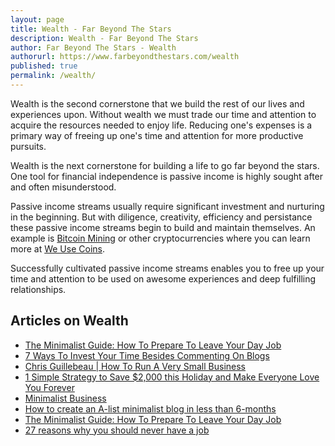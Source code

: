 ```yaml
---
layout: page
title: Wealth - Far Beyond The Stars
description: Wealth - Far Beyond The Stars
author: Far Beyond The Stars - Wealth
authorurl: https://www.farbeyondthestars.com/wealth
published: true
permalink: /wealth/
---
```


<p>Wealth is the second cornerstone that we build the rest of our lives and experiences upon. Without wealth we must trade our time and attention to acquire the resources needed to enjoy life. Reducing one's expenses is a primary way of freeing up one's time and attention for more productive pursuits.
<p>Wealth is the next cornerstone for building a life to go far beyond the stars. One tool for financial independence is passive income is highly sought after and often misunderstood.
<p>Passive income streams usually require significant investment and nurturing in the beginning. But with diligence, creativity, efficiency and persistance these passive income streams begin to build and maintain themselves. An example is <a href="https://www.bitcoinmining.com">Bitcoin Mining</a> or other cryptocurrencies where you can learn more at <a href="https://www.weusecoins.com">We Use Coins</a>.
<p>Successfully cultivated passive income streams enables you to free up your time and attention to be used on awesome experiences and deep fulfilling relationships.

## Articles on Wealth
<ul>
<li><a href="/the-minimalist-guide-how-to-prepare-to-leave-your-day-job/">The Minimalist Guide: How To Prepare To Leave Your Day Job</a></li>
<li><a href="/7-ways-to-invest-your-time-besides-commenting-on-blogs/">7 Ways To Invest Your Time Besides Commenting On Blogs</a></li>
<li><a href="/chris-guillebeau-how-to-run-a-very-small-business/">Chris Guillebeau | How To Run A Very Small Business</a></li>
<li><a href="/1-simple-strategy-to-save-2000-this-holiday-and-make-everyone-love-you-forever/">1 Simple Strategy to Save $2,000 this Holiday and Make Everyone Love You Forever</a></li>
<li><a href="/minimalist-business/">Minimalist Business</a></li>
<li><a href="/how-to-create-an-a-list-minimalist-blog/">How to create an A-list minimalist blog in less than 6-months</a></li>
<li><a href="/the-minimalist-guide-how-to-prepare-to-leave-your-day-job/">The Minimalist Guide: How To Prepare To Leave Your Day Job</a></li>
<li><a href="/27-reasons-why-you-should-never-have-a-job/">27 reasons why you should never have a job</a></li>
</ul>
